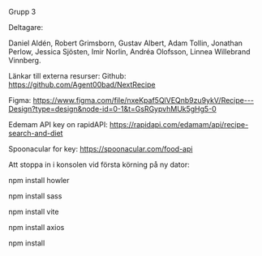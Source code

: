 
Grupp 3

Deltagare:

Daniel Aldén,
Robert Grimsborn,
Gustav Albert,
Adam Tollin,
Jonathan Perlow,
Jessica Sjösten,
Imir Norlin,
Andréa Olofsson,
Linnea Willebrand Vinnberg.

Länkar till externa resurser:
Github:
https://github.com/Agent00bad/NextRecipe

Figma:
https://www.figma.com/file/nxeKpaf5QlVEQnb9zu9ykV/Recipe---Design?type=design&node-id=0-1&t=GsRGypvhMUk5gHg5-0

Edemam API key on rapidAPI:
https://rapidapi.com/edamam/api/recipe-search-and-diet

Spoonacular for key: 
https://spoonacular.com/food-api

Att stoppa in i konsolen vid första körning på ny dator:

npm install howler

npm install sass

npm install vite

npm install axios

npm install

